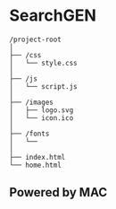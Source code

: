 
# SearchGEN

```
/project-root
│
├── /css
│   └── style.css
│
├── /js
│   └── script.js
│
├── /images
│   ├── logo.svg
│   └── icon.ico
│
├── /fonts
│   └── 
│
├── index.html
└── home.html
 ```
## Powered by MAC
